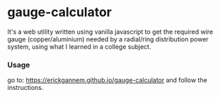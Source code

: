 # gauge-calculator

It's a web utility written using vanilla javascript to get the required wire gauge (copper/aluminium) needed by a radial/ring distribution power system, using what I learned in a college subject.


### Usage

go to: https://erickgannem.github.io/gauge-calculator and follow the instructions.
